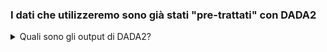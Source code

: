 ### I dati che utilizzeremo sono già stati "pre-trattati" con DADA2

<details>
<summary>Quali sono gli output di DADA2?</summary>
<br>
ASVs table &  Rapresentative Sequences
</details>


